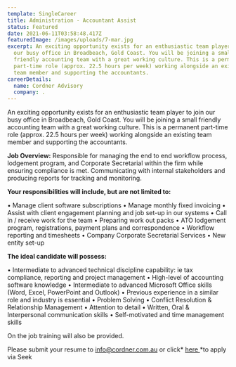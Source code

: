 ```yaml
---
template: SingleCareer
title: Administration - Accountant Assist
status: Featured
date: 2021-06-11T03:58:48.417Z
featuredImage: /images/uploads/7-mar.jpg
excerpt: An exciting opportunity exists for an enthusiastic team player to join
  our busy office in Broadbeach, Gold Coast. You will be joining a small
  friendly accounting team with a great working culture. This is a permanent
  part-time role (approx. 22.5 hours per week) working alongside an existing
  team member and supporting the accountants.
careerDetails:
  name: Cordner Advisory
  company: .
---
```

An exciting opportunity exists for an enthusiastic team player to join our busy office in Broadbeach, Gold Coast. You will be joining a small friendly accounting team with a great working culture. This is a permanent part-time role (approx. 22.5 hours per week) working alongside an existing team member and supporting the accountants.

**Job Overview:** Responsible for managing the end to end workflow process, lodgement program, and Corporate Secretarial within the firm while ensuring compliance is met. Communicating with internal stakeholders and producing reports for tracking and monitoring.

**Your responsibilities will include, but are not limited to:**

•	Manage client software subscriptions
•	Manage monthly fixed invoicing
•	Assist with client engagement planning and job set-up in our systems
•	Call in / receive work for the team
•	Preparing work out packs 
•	ATO lodgement program, registrations, payment plans and correspondence
•	Workflow reporting and timesheets
•	Company Corporate Secretarial Services
•	New entity set-up

**The ideal candidate will possess:**

•	Intermediate to advanced technical discipline capability: ie tax compliance, reporting and project management
•	High-level of accounting software knowledge
•	Intermediate to advanced Microsoft Office skills (Word, Excel, PowerPoint and Outlook)
•	Previous experience in a similar role and industry is essential
•	Problem Solving
•	Conflict Resolution & Relationship Management
•	Attention to detail
•	Written, Oral & Interpersonal communication skills
•	Self-motivated and time management skills

On the job training will also be provided.

Please submit your resume to info@cordner.com.au or click* [here ](https://www.seek.com.au/job/52532207?type=promoted#searchRequestToken=30043df8-302b-4333-b5f8-35e28b3cfaf9)*to apply via Seek